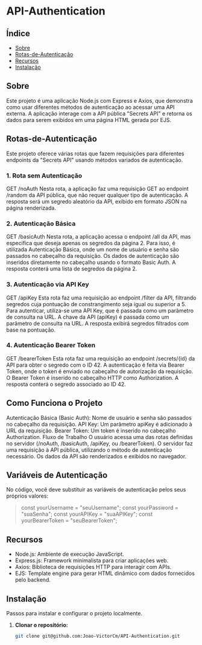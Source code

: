 # API-Authentication

## Índice

- [Sobre](#sobre)
- [Rotas-de-Autenticação](Rotas-de-Autenticação)
- [Recursos](#recursos)
- [Instalação](#instalação)

## Sobre

Este projeto é uma aplicação Node.js com Express e Axios, que demonstra como usar diferentes métodos de autenticação ao acessar uma API externa. A aplicação interage com a API pública "Secrets API" e retorna os dados para serem exibidos em uma página HTML gerada por EJS.

## Rotas-de-Autenticação
Este projeto oferece várias rotas que fazem requisições para diferentes endpoints da "Secrets API" usando métodos variados de autenticação.

### 1. Rota sem Autenticação
GET /noAuth
Nesta rota, a aplicação faz uma requisição GET ao endpoint /random da API pública, que não requer qualquer tipo de autenticação.
A resposta será um segredo aleatório da API, exibido em formato JSON na página renderizada.

### 2. Autenticação Básica
GET /basicAuth
Nesta rota, a aplicação acessa o endpoint /all da API, mas especifica que deseja apenas os segredos da página 2. Para isso, é utilizada Autenticação Básica, onde um nome de usuário e senha são passados no cabeçalho da requisição.
Os dados de autenticação são inseridos diretamente no cabeçalho usando o formato Basic Auth.
A resposta conterá uma lista de segredos da página 2.

### 3. Autenticação via API Key
GET /apiKey
Esta rota faz uma requisição ao endpoint /filter da API, filtrando segredos cuja pontuação de constrangimento seja igual ou superior a 5. Para autenticar, utiliza-se uma API Key, que é passada como um parâmetro de consulta na URL.
A chave da API (apiKey) é passada como um parâmetro de consulta na URL.
A resposta exibirá segredos filtrados com base na pontuação.


### 4. Autenticação Bearer Token
GET /bearerToken
Esta rota faz uma requisição ao endpoint /secrets/{id} da API para obter o segredo com o ID 42. A autenticação é feita via Bearer Token, onde o token é enviado no cabeçalho de autorização da requisição.
O Bearer Token é inserido no cabeçalho HTTP como Authorization.
A resposta conterá o segredo associado ao ID 42.

## Como Funciona o Projeto
Autenticação Básica (Basic Auth): Nome de usuário e senha são passados no cabeçalho da requisição.
API Key: Um parâmetro apiKey é adicionado à URL da requisição.
Bearer Token: Um token é inserido no cabeçalho Authorization.
Fluxo de Trabalho
O usuário acessa uma das rotas definidas no servidor (/noAuth, /basicAuth, /apiKey, ou /bearerToken).
O servidor faz uma requisição à API pública, utilizando o método de autenticação necessário.
Os dados da API são renderizados e exibidos no navegador.

## Variáveis de Autenticação
No código, você deve substituir as variáveis de autenticação pelos seus próprios valores:

> const yourUsername = "seuUsername";
> const yourPassword = "suaSenha";
> const yourAPIKey = "suaAPIKey";
> const yourBearerToken = "seuBearerToken";



## Recursos

- Node.js: Ambiente de execução JavaScript.
- Express.js: Framework minimalista para criar aplicações web.
- Axios: Biblioteca de requisições HTTP para interagir com APIs.
- EJS: Template engine para gerar HTML dinâmico com dados fornecidos pelo backend.


## Instalação

Passos para instalar e configurar o projeto localmente.
1. **Clonar o repositório:**
   ```bash
   git clone git@github.com:Joao-VictorCm/API-Authentication.git
